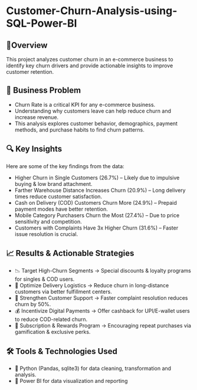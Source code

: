 # **Customer-Churn-Analysis-using-SQL-Power-BI**

## 🚀**Overview**
This project analyzes customer churn in an e-commerce business to identify key churn drivers and provide actionable insights to improve customer retention.

## 📌 **Business Problem**
- Churn Rate is a critical KPI for any e-commerce business.
- Understanding why customers leave can help reduce churn and increase revenue.
- This analysis explores customer behavior, demographics, payment methods, and purchase habits to find churn patterns.

## 🔍 **Key Insights**
Here are some of the key findings from the data:
- Higher Churn in Single Customers (26.7%) – Likely due to impulsive buying & low brand attachment.
- Farther Warehouse Distance Increases Churn (20.9%) – Long delivery times reduce customer satisfaction.
- Cash on Delivery (COD) Customers Churn More (24.9%) – Prepaid payment modes have better retention.
- Mobile Category Purchasers Churn the Most (27.4%) – Due to price sensitivity and competition.
- Customers with Complaints Have 3x Higher Churn (31.6%) – Faster issue resolution is crucial.

## 📈 **Results & Actionable Strategies**
- 📉 Target High-Churn Segments → Special discounts & loyalty programs for singles & COD users.
- 🚀 Optimize Delivery Logistics → Reduce churn in long-distance customers via better fulfillment centers.
- 🎯 Strengthen Customer Support → Faster complaint resolution reduces churn by 50%.
- 💰 Incentivize Digital Payments → Offer cashback for UPI/E-wallet users to reduce COD-related churn.
- 🔄 Subscription & Rewards Program → Encouraging repeat purchases via gamification & exclusive perks.

## 🛠️ **Tools & Technologies Used**
- 📌 Python (Pandas, sqlite3) for data cleaning, transformation and analysis.
- 📌 Power BI for data visualization and reporting



